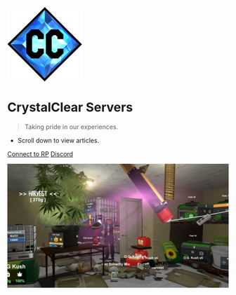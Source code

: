 <!-- _coverpage.md -->

![logo](assets/logo.png)

# CrystalClear Servers

> Taking pride in our experiences.

- Scroll down to view articles.

[Connect to RP](steam://connect/209.222.104.38:27030/)
[Discord](https://discord.gg/H3ztBSer)

![Update](assets/updatebg.png)
